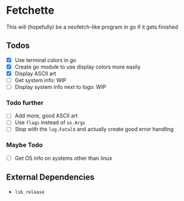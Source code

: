 # Fetchette
This will (hopefully) be a neofetch-like program in go if it gets finished

## Todos
- [X] Use terminal colors in go
- [X] Create go module to use display colors more easily
- [X] Display ASCII art
- [ ] Get system info: WIP
- [ ] Display system info next to logo: WIP
### Todo further
- [ ] Add more, good ASCII art
- [ ] Use `flags` instead of `os.Args`
- [ ] Stop with the `log.Fatal`s and actually create good error handling
### Maybe Todo
- [ ] Get OS info on systems other than linux

## External Dependencies
- `lsb_release`
